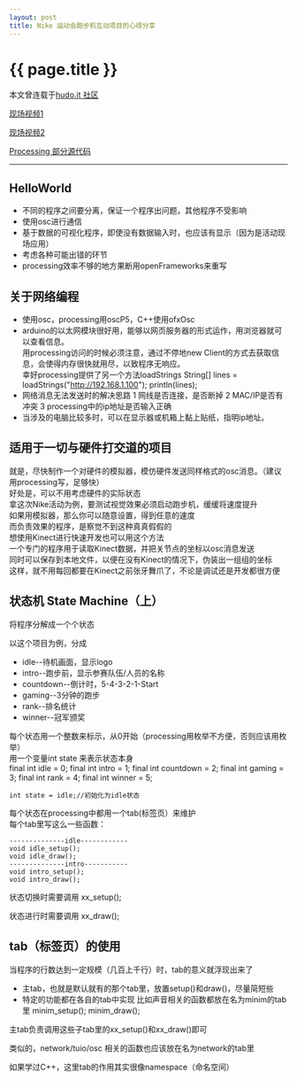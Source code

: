 ```yaml
---
layout: post
title: Nike 运动会跑步机互动项目的心得分享
---
```


{{ page.title }}
================
本文曾连载于[hudo.it 社区](http://www.hudo.it/index.php/topic,21.0.html)

[现场视频1](http://v.youku.com/v_show/id_XMjk2MTc3NzU2.html)

[现场视频2](http://v.youku.com/v_show/id_XMjk2MTMyNjg0.html)

[Processing 部分源代码](https://github.com/vinjn/processing_sketch/tree/master/SuperNature_Nike_FaceOff)

------------
## HelloWorld

* 不同的程序之间要分离，保证一个程序出问题，其他程序不受影响
* 使用osc进行通信
* 基于数据的可视化程序，即使没有数据输入时，也应该有显示（因为是活动现场应用）
* 考虑各种可能出错的环节
* processing效率不够的地方果断用openFrameworks来重写

## 关于网络编程

* 使用osc，processing用oscP5，C++使用ofxOsc
* arduino的以太网模块很好用，能够以网页服务器的形式运作，用浏览器就可以查看信息。<br>
用processing访问的时候必须注意，通过不停地new Client的方式去获取信息，会使得内存很快就用尽，以致程序无响应。<br>
幸好processing提供了另一个方法loadStrings
    String[] lines = loadStrings("http://192.168.1.100");
    println(lines);
* 网络消息无法发送时的解决思路
1 网线是否连接，是否断掉 
2 MAC/IP是否有冲突 
3 processing中的ip地址是否输入正确
* 当涉及的电脑比较多时，可以在显示器或机箱上黏上贴纸，指明ip地址。

## 适用于一切与硬件打交道的项目

就是，尽快制作一个对硬件的模拟器，模仿硬件发送同样格式的osc消息。（建议用processing写，足够快）<br>
好处是，可以不用考虑硬件的实际状态<br>
拿这次Nike活动为例，要测试视觉效果必须启动跑步机，缓缓将速度提升<br>
如果用模拟器，那么你可以随意设置，得到任意的速度<br>
而负责效果的程序，是察觉不到这种真真假假的<br>
想使用Kinect进行快速开发也可以用这个方法<br>
一个专门的程序用于读取Kinect数据，并把关节点的坐标以osc消息发送<br>
同时可以保存到本地文件，以便在没有Kinect的情况下，伪装出一组组的坐标<br>
这样，就不用每回都要在Kinect之前张牙舞爪了，不论是调试还是开发都很方便<br>

## 状态机 State Machine（上）

将程序分解成一个个状态

以这个项目为例，分成

* idle--待机画面，显示logo
* intro--跑步前，显示参赛队伍/人员的名称
* countdown--倒计时，5-4-3-2-1-Start
* gaming--3分钟的跑步
* rank--排名统计
* winner--冠军颁奖

每个状态用一个整数来标示，从0开始（processing用枚举不方便，否则应该用枚举）<br>
用一个变量int state 来表示状态本身<br>
    final int idle = 0;
    final int intro = 1;
    final int countdown = 2;
    final int gaming = 3;
    final int rank = 4;
    final int winner = 5;
    
    int state = idle;//初始化为idle状态

每个状态在processing中都用一个tab(标签页）来维护<br>
每个tab里写这么一些函数：

    --------------idle------------
    void idle_setup();
    void idle_draw();
    --------------intro-----------
    void intro_setup();
    void intro_draw();

状态切换时需要调用
    xx_setup();
    
状态进行时需要调用
    xx_draw();

## tab（标签页）的使用

当程序的行数达到一定规模（几百上千行）时，tab的意义就浮现出来了

* 主tab，也就是默认就有的那个tab里，放置setup()和draw()，尽量简短些
* 特定的功能都在各自的tab中实现
比如声音相关的函数都放在名为minim的tab里
    minim_setup();
    minim_draw();

主tab负责调用这些子tab里的xx_setup()和xx_draw()即可

类似的，network/tuio/osc 相关的函数也应该放在名为network的tab里

如果学过C++，这里tab的作用其实很像namespace（命名空间）

